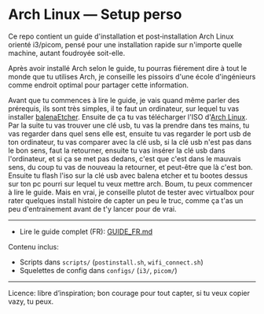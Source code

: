 # Arch Linux — Setup perso 

Ce repo contient un guide d'installation et post‑installation Arch Linux orienté i3/picom, pensé pour une installation rapide sur n'importe quelle machine, autant foudroyée soit-elle.

Après avoir installé Arch selon le guide, tu pourras fiérement dire à tout le monde que tu utilises Arch, je conseille les pissoirs d'une école d'ingénieurs comme endroit optimal pour partager cette information. 

Avant que tu commences à lire le guide, je vais quand même parler des prérequis, ils sont très simples, il te faut un ordinateur, sur lequel tu vas installer [balenaEtcher](https://etcher.balena.io/). Ensuite de ça tu vas télécharger l'ISO d'[Arch Linux](https://archlinux.org/download/). Par la suite tu vas trouver une clé usb, tu vas la prendre dans tes mains, tu vas regarder dans quel sens elle est, ensuite tu vas regarder le port usb de ton ordinateur, tu vas comparer avec la clé usb, si la clé usb n'est pas dans le bon sens, faut la retourner, ensuite tu vas insérer la clé usb dans l'ordinateur, et si ça se met pas dedans, c'est que c'est dans le mauvais sens, du coup tu vas de nouveau la retourner, et peut-être que là c'est bon. Ensuite tu flash l'iso sur la clé usb avec balena etcher et tu bootes dessus sur ton pc pourri sur lequel tu veux mettre arch. Boum, tu peux commencer à lire le guide. 
Mais en vrai, je conseille plutot de tester avec virtualbox pour rater quelques install histoire de capter un peu le truc, comme ça t'as un peu d'entrainement avant de t'y lancer pour de vrai. 

---


- Lire le guide complet (FR): [GUIDE_FR.md](./GUIDE_FR.md)

Contenu inclus:
- Scripts dans `scripts/` (`postinstall.sh`, `wifi_connect.sh`)
- Squelettes de config dans `configs/` (`i3/`, `picom/`)

---

Licence: libre d’inspiration; bon courage pour tout capter, si tu veux copier vazy, tu peux.
